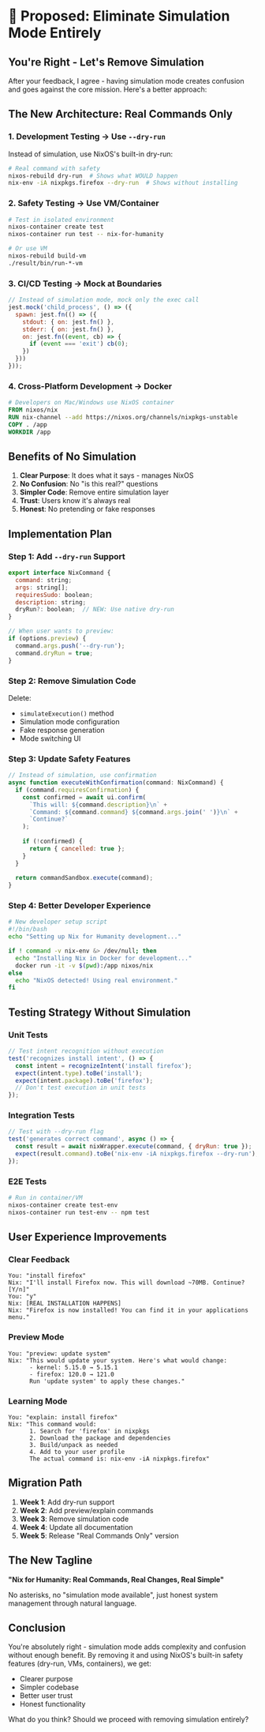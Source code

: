 # 🎯 Proposed: Eliminate Simulation Mode Entirely

## You're Right - Let's Remove Simulation

After your feedback, I agree - having simulation mode creates confusion and goes against the core mission. Here's a better approach:

## The New Architecture: Real Commands Only

### 1. Development Testing → Use `--dry-run`
Instead of simulation, use NixOS's built-in dry-run:
```bash
# Real command with safety
nixos-rebuild dry-run  # Shows what WOULD happen
nix-env -iA nixpkgs.firefox --dry-run  # Shows without installing
```

### 2. Safety Testing → Use VM/Container
```bash
# Test in isolated environment
nixos-container create test
nixos-container run test -- nix-for-humanity

# Or use VM
nixos-rebuild build-vm
./result/bin/run-*-vm
```

### 3. CI/CD Testing → Mock at Boundaries
```javascript
// Instead of simulation mode, mock only the exec call
jest.mock('child_process', () => ({
  spawn: jest.fn(() => ({
    stdout: { on: jest.fn() },
    stderr: { on: jest.fn() },
    on: jest.fn((event, cb) => {
      if (event === 'exit') cb(0);
    })
  }))
}));
```

### 4. Cross-Platform Development → Docker
```dockerfile
# Developers on Mac/Windows use NixOS container
FROM nixos/nix
RUN nix-channel --add https://nixos.org/channels/nixpkgs-unstable
COPY . /app
WORKDIR /app
```

## Benefits of No Simulation

1. **Clear Purpose**: It does what it says - manages NixOS
2. **No Confusion**: No "is this real?" questions
3. **Simpler Code**: Remove entire simulation layer
4. **Trust**: Users know it's always real
5. **Honest**: No pretending or fake responses

## Implementation Plan

### Step 1: Add `--dry-run` Support
```javascript
export interface NixCommand {
  command: string;
  args: string[];
  requiresSudo: boolean;
  description: string;
  dryRun?: boolean;  // NEW: Use native dry-run
}

// When user wants to preview:
if (options.preview) {
  command.args.push('--dry-run');
  command.dryRun = true;
}
```

### Step 2: Remove Simulation Code
Delete:
- `simulateExecution()` method
- Simulation mode configuration
- Fake response generation
- Mode switching UI

### Step 3: Update Safety Features
```javascript
// Instead of simulation, use confirmation
async function executeWithConfirmation(command: NixCommand) {
  if (command.requiresConfirmation) {
    const confirmed = await ui.confirm(
      `This will: ${command.description}\n` +
      `Command: ${command.command} ${command.args.join(' ')}\n` +
      `Continue?`
    );
    
    if (!confirmed) {
      return { cancelled: true };
    }
  }
  
  return commandSandbox.execute(command);
}
```

### Step 4: Better Developer Experience
```bash
# New developer setup script
#!/bin/bash
echo "Setting up Nix for Humanity development..."

if ! command -v nix-env &> /dev/null; then
  echo "Installing Nix in Docker for development..."
  docker run -it -v $(pwd):/app nixos/nix
else
  echo "NixOS detected! Using real environment."
fi
```

## Testing Strategy Without Simulation

### Unit Tests
```javascript
// Test intent recognition without execution
test('recognizes install intent', () => {
  const intent = recognizeIntent('install firefox');
  expect(intent.type).toBe('install');
  expect(intent.package).toBe('firefox');
  // Don't test execution in unit tests
});
```

### Integration Tests
```javascript
// Test with --dry-run flag
test('generates correct command', async () => {
  const result = await nixWrapper.execute(command, { dryRun: true });
  expect(result.command).toBe('nix-env -iA nixpkgs.firefox --dry-run');
});
```

### E2E Tests
```bash
# Run in container/VM
nixos-container create test-env
nixos-container run test-env -- npm test
```

## User Experience Improvements

### Clear Feedback
```
You: "install firefox"
Nix: "I'll install Firefox now. This will download ~70MB. Continue? [Y/n]"
You: "y"
Nix: [REAL INSTALLATION HAPPENS]
Nix: "Firefox is now installed! You can find it in your applications menu."
```

### Preview Mode
```
You: "preview: update system"
Nix: "This would update your system. Here's what would change:
      - kernel: 5.15.0 → 5.15.1
      - firefox: 120.0 → 121.0
      Run 'update system' to apply these changes."
```

### Learning Mode
```
You: "explain: install firefox"
Nix: "This command would:
      1. Search for 'firefox' in nixpkgs
      2. Download the package and dependencies
      3. Build/unpack as needed
      4. Add to your user profile
      The actual command is: nix-env -iA nixpkgs.firefox"
```

## Migration Path

1. **Week 1**: Add dry-run support
2. **Week 2**: Add preview/explain commands  
3. **Week 3**: Remove simulation code
4. **Week 4**: Update all documentation
5. **Week 5**: Release "Real Commands Only" version

## The New Tagline

**"Nix for Humanity: Real Commands, Real Changes, Real Simple"**

No asterisks, no "simulation mode available", just honest system management through natural language.

## Conclusion

You're absolutely right - simulation mode adds complexity and confusion without enough benefit. By removing it and using NixOS's built-in safety features (dry-run, VMs, containers), we get:

- Clearer purpose
- Simpler codebase
- Better user trust
- Honest functionality

What do you think? Should we proceed with removing simulation entirely?